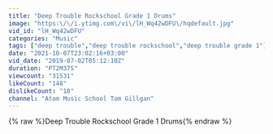 ```yaml
---
title: "Deep Trouble Rockschool Grade 1 Drums"
image: "https:\/\/i.ytimg.com\/vi\/lH_Wq42wDFU\/hqdefault.jpg"
vid_id: "lH_Wq42wDFU"
categories: "Music"
tags: ["deep trouble","deep trouble rockschool","deep trouble grade 1"]
date: "2021-10-07T23:02:16+03:00"
vid_date: "2019-07-02T05:12:10Z"
duration: "PT2M37S"
viewcount: "31531"
likeCount: "148"
dislikeCount: "18"
channel: "Atom Music School Tom Gillgan"
---
```

{% raw %}Deep Trouble Rockschool Grade 1 Drums{% endraw %}
